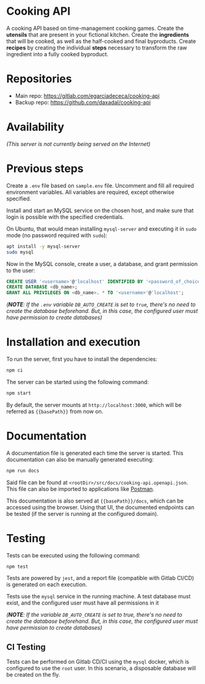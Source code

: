 # Cooking API

A cooking API based on time-management cooking games.
Create the **utensils** that are present in your fictional kitchen.
Create the **ingredients** that will be cooked, as well as the half-cooked and final byproducts.
Create **recipes** by creating the individual **steps** necessary to transform the raw ingredient into a fully cooked byproduct.

# Repositories

- Main repo: https://gitlab.com/egarciadececa/cooking-api
- Backup repo: https://github.com/daxadal/cooking-api

# Availability

_(This server is not currently being served on the Internet)_

# Previous steps

Create a `.env` file based on `sample.env` file.
Uncomment and fill all required environment variables.
All variables are required, except otherwise specified.

Install and start an MySQL service on the chosen host, and make sure that login is possible with the specified credentials.

On Ubuntu, that would mean installing `mysql-server` and executing it in `sudo` mode (no password required with `sudo`):

```sh
apt install -y mysql-server
sudo mysql
```

Now in the MySQL console, create a user, a database, and grant permission to the user:

```sql
CREATE USER '<username>'@'localhost' IDENTIFIED BY '<password_of_choice>';
CREATE DATABASE <db_name>;
GRANT ALL PRIVILEGES ON <db_name>. * TO '<username>'@'localhost';
```

_(**NOTE**: If the `.env` variable `DB_AUTO_CREATE` is set to `true`, there's no need to create the database beforehand.
But, in this case, the configured user must have permission to create databases)_

# Installation and execution

To run the server, first you have to install the dependencies:

```bash
npm ci
```

The server can be started using the following command:

```bash
npm start
```

By default, the server mounts at `http://localhost:3000`, which will be referred as `{{basePath}}` from now on.

# Documentation

A documentation file is generated each time the server is started.
This documentation can also be manually generated executing:

```bash
npm run docs
```

Said file can be found at `<rootDir>/src/docs/cooking-api.openapi.json`.
This file can also be imported to applications like [Postman](https://www.postman.com/downloads/).

This documentation is also served at `{{basePath}}/docs`, which can be accessed using the browser.
Using that UI, the documented endpoints can be tested (if the server is running at the configured domain).

# Testing

Tests can be executed using the following command:

```bash
npm test
```

Tests are powered by `jest`, and a report file (compatible with Gitlab CI/CD) is generated on each execution.

Tests use the `mysql` service in the running machine.
A test database must exist, and the configured user must have all permissions in it

_(**NOTE**: If the variable `DB_AUTO_CREATE` is set to true, there's no need to create the database beforehand.
But, in this case, the configured user must have permission to create databases)_

## CI Testing

Tests can be performed on Gitlab CD/CI using the `mysql` docker, which is configured to use the `root` user.
In this scenario, a disposable database will be created on the fly.
